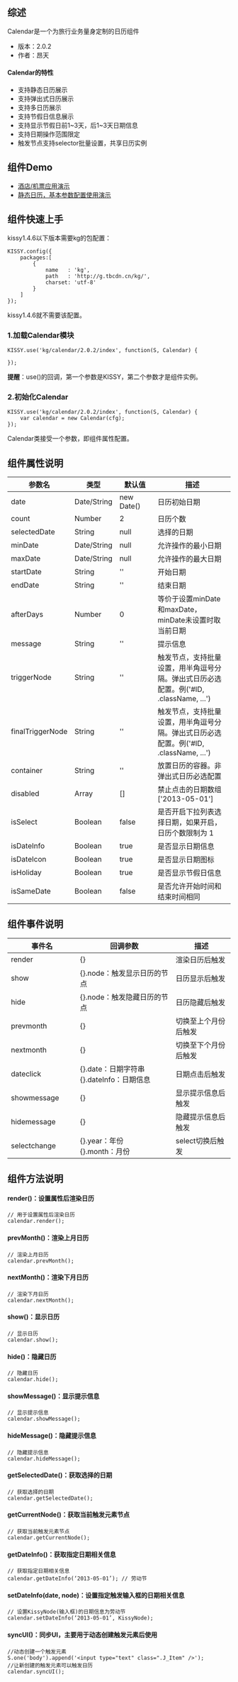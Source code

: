 ## 综述

Calendar是一个为旅行业务量身定制的日历组件

* 版本：2.0.2
* 作者：昂天

#### Calendar的特性

* 支持静态日历展示
* 支持弹出式日历展示
* 支持多日历展示
* 支持节假日信息展示
* 支持显示节假日前1~3天，后1~3天日期信息
* 支持日期操作范围限定
* 触发节点支持selector批量设置，共享日历实例

## 组件Demo

* [酒店/机票应用演示](../demo/demo1.html)
* [静态日历，基本参数配置使用演示](../demo/demo2.html)

## 组件快速上手

kissy1.4.6以下版本需要kg的包配置：

```
KISSY.config({
    packages:[
        {
            name   : 'kg',
            path   : 'http://g.tbcdn.cn/kg/',
            charset: 'utf-8'
        }
    ]
});
```

kissy1.4.6就不需要该配置。

### 1.加载Calendar模块

```
KISSY.use('kg/calendar/2.0.2/index', function(S, Calendar) {

});
```
**提醒**：use()的回调，第一个参数是KISSY，第二个参数才是组件实例。

### 2.初始化Calendar

```
KISSY.use('kg/calendar/2.0.2/index', function(S, Calendar) {
    var calendar = new Calendar(cfg);
});
```

Calendar类接受一个参数，即组件属性配置。

## 组件属性说明

<table>
    <thead>
        <tr>
            <th style="width: 110px;">参数名</th>
            <th style="width: 80px;">类型</th>
            <th style="width: 70px;">默认值</th>
            <th>描述</th>
        </tr>
    </thead>
    <tbody>
        <tr>
            <td>date</td>
            <td>Date/String</td>
            <td>new Date()</td>
            <td>日历初始日期</td>
        </tr>
        <tr>
            <td>count</td>
            <td>Number</td>
            <td>2</td>
            <td>日历个数</td>
        </tr>
        <tr>
            <td>selectedDate</td>
            <td>String</td>
            <td>null</td>
            <td>选择的日期</td>
        </tr>
        <tr>
            <td>minDate</td>
            <td>Date/String</td>
            <td>null</td>
            <td>允许操作的最小日期</td>
        </tr>
        <tr>
            <td>maxDate</td>
            <td>Date/String</td>
            <td>null</td>
            <td>允许操作的最大日期</td>
        </tr>
        <tr>
            <td>startDate</td>
            <td>String</td>
            <td>''</td>
            <td>开始日期</td>
        </tr>
        <tr>
            <td>endDate</td>
            <td>String</td>
            <td>''</td>
            <td>结束日期</td>
        </tr>
        <tr>
            <td>afterDays</td>
            <td>Number</td>
            <td>0</td>
            <td>等价于设置minDate和maxDate，minDate未设置时取当前日期</td>
        </tr>
        <tr>
            <td>message</td>
            <td>String</td>
            <td>''</td>
            <td>提示信息</td>
        </tr>
        <tr>
            <td>triggerNode</td>
            <td>String</td>
            <td>''</td>
            <td>触发节点，支持批量设置，用半角逗号分隔。弹出式日历必选配置。例('#ID, .className, ...')</td>
        </tr>
        <tr>
            <td>finalTriggerNode</td>
            <td>String</td>
            <td>''</td>
            <td>触发节点，支持批量设置，用半角逗号分隔。弹出式日历必选配置。例('#ID, .className, ...')</td>
        </tr>
        <tr>
            <td>container</td>
            <td>String</td>
            <td>''</td>
            <td>放置日历的容器。非弹出式日历必选配置</td>
        </tr>
        <tr>
            <td>disabled</td>
            <td>Array</td>
            <td>[]</td>
            <td>禁止点击的日期数组 ['2013-05-01']</td>
        </tr>
        <tr>
            <td>isSelect</td>
            <td>Boolean</td>
            <td>false</td>
            <td>是否开启下拉列表选择日期，如果开启，日历个数限制为 1</td>
        </tr>
        <tr>
            <td>isDateInfo</td>
            <td>Boolean</td>
            <td>true</td>
            <td>是否显示日期信息</td>
        </tr>
        <tr>
            <td>isDateIcon</td>
            <td>Boolean</td>
            <td>true</td>
            <td>是否显示日期图标</td>
        </tr>
        <tr>
            <td>isHoliday</td>
            <td>Boolean</td>
            <td>true</td>
            <td>是否显示节假日信息</td>
        </tr>
        <tr>
            <td>isSameDate</td>
            <td>Boolean</td>
            <td>false</td>
            <td>是否允许开始时间和结束时间相同</td>
        </tr>
    </tbody>
</table>


## 组件事件说明

<table>
    <thead>
        <tr>
            <th style="width: 140px;">事件名</th>
            <th style="width: 200px;">回调参数</th>
            <th>描述</th>
        </tr>
    </thead>
    <tbody>
        <tr>
            <td>render</td>
            <td>{}</td>
            <td>渲染日历后触发</td>
        </tr>
        <tr>
            <td>show</td>
            <td>{}.node：触发显示日历的节点</td>
            <td>日历显示后触发</td>
        </tr>
        <tr>
            <td>hide</td>
            <td>{}.node：触发隐藏日历的节点</td>
            <td>日历隐藏后触发</td>
        </tr>
        <tr>
            <td>prevmonth</td>
            <td>{}</td>
            <td>切换至上个月份后触发</td>
        </tr>
        <tr>
            <td>nextmonth</td>
            <td>{}</td>
            <td>切换至下个月份后触发</td>
        </tr>
        <tr>
            <td>dateclick</td>
            <td>{}.date：日期字符串<br />{}.dateInfo：日期信息</td>
            <td>日期点击后触发</td>
        </tr>
        <tr>
            <td>showmessage</td>
            <td>{}</td>
            <td>显示提示信息后触发</td>
        </tr>
        <tr>
            <td>hidemessage</td>
            <td>{}</td>
            <td>隐藏提示信息后触发</td>
        </tr>
        <tr>
            <td>selectchange</td>
            <td>{}.year：年份<br />{}.month：月份</td>
            <td>select切换后触发</td>
        </tr>
    </tbody>
</table>

## 组件方法说明

#### render()：设置属性后渲染日历

```
// 用于设置属性后渲染日历
calendar.render();
```

#### prevMonth()：渲染上月日历

```
// 渲染上月日历
calendar.prevMonth();
```

#### nextMonth()：渲染下月日历

```
// 渲染下月日历
calendar.nextMonth();
```

#### show()：显示日历

```
// 显示日历
calendar.show();
```

#### hide()：隐藏日历

```
// 隐藏日历
calendar.hide();
```

#### showMessage()：显示提示信息

```
// 显示提示信息
calendar.showMessage();
```

#### hideMessage()：隐藏提示信息

```
// 隐藏提示信息
calendar.hideMessage();
```

#### getSelectedDate()：获取选择的日期

```
// 获取选择的日期
calendar.getSelectedDate();
```

#### getCurrentNode()：获取当前触发元素节点

```
// 获取当前触发元素节点
calendar.getCurrentNode();
```

#### getDateInfo()：获取指定日期相关信息

```
// 获取指定日期相关信息
calendar.getDateInfo(‘2013-05-01’); // 劳动节
```

#### setDateInfo(date, node)：设置指定触发输入框的日期相关信息

```
// 设置KissyNode(输入框)的日期信息为劳动节
calendar.setDateInfo(‘2013-05-01’, KissyNode);
```

#### syncUI()：同步UI，主要用于动态创建触发元素后使用

```
//动态创建一个触发元素
S.one('body').append('<input type="text" class=".J_Item" />');
//让新创建的触发元素可以触发日历
calendar.syncUI();
```